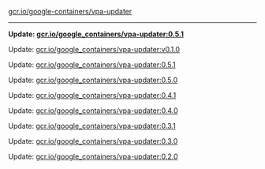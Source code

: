 [gcr.io/google-containers/vpa-updater](https://hub.docker.com/r/cruse/vpa-updater/tags/) 

----
**Update: [gcr.io/google_containers/vpa-updater:0.5.1](https://hub.docker.com/r/cruse/vpa-updater/tags/)**

Update: [gcr.io/google_containers/vpa-updater:v0.1.0](https://hub.docker.com/r/cruse/vpa-updater/tags/)

Update: [gcr.io/google_containers/vpa-updater:0.5.1](https://hub.docker.com/r/cruse/vpa-updater/tags/)

Update: [gcr.io/google_containers/vpa-updater:0.5.0](https://hub.docker.com/r/cruse/vpa-updater/tags/)

Update: [gcr.io/google_containers/vpa-updater:0.4.1](https://hub.docker.com/r/cruse/vpa-updater/tags/)

Update: [gcr.io/google_containers/vpa-updater:0.4.0](https://hub.docker.com/r/cruse/vpa-updater/tags/)

Update: [gcr.io/google_containers/vpa-updater:0.3.1](https://hub.docker.com/r/cruse/vpa-updater/tags/)

Update: [gcr.io/google_containers/vpa-updater:0.3.0](https://hub.docker.com/r/cruse/vpa-updater/tags/)

Update: [gcr.io/google_containers/vpa-updater:0.2.0](https://hub.docker.com/r/cruse/vpa-updater/tags/)

